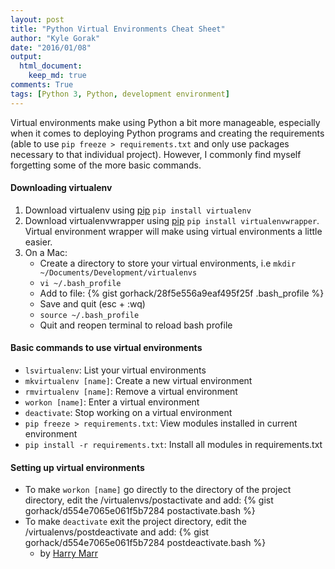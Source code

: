```yaml
---
layout: post
title: "Python Virtual Environments Cheat Sheet"
author: "Kyle Gorak"
date: "2016/01/08"
output:
  html_document:
    keep_md: true
comments: True
tags: [Python 3, Python, development environment]
---
```


Virtual environments make using Python a bit more manageable, especially when it comes to deploying Python programs and creating the requirements (able to use `pip freeze > requirements.txt` and only use packages necessary to that individual project). However, I commonly find myself forgetting some of the more basic commands.

#### Downloading virtualenv

1. Download virtualenv using [pip](https://virtualenv.readthedocs.org/en/latest/installation.html) `pip install virtualenv`
2. Download virtualenvwrapper using [pip](https://virtualenvwrapper.readthedocs.org/en/latest/install.html) `pip install virtualenvwrapper`. Virtual environment wrapper will make using virtual environments a little easier.
3. On a Mac:
    - Create a directory to store your virtual environments, i.e `mkdir ~/Documents/Development/virtualenvs`
    - `vi ~/.bash_profile`
    - Add to file:
    {% gist gorhack/28f5e556a9eaf495f25f .bash_profile %}
    - Save and quit (esc + :wq)
    - `source ~/.bash_profile`
    - Quit and reopen terminal to reload bash profile

#### Basic commands to use virtual environments

- `lsvirtualenv`: List your virtual environments
- `mkvirtualenv [name]`: Create a new virtual environment
- `rmvirtualenv [name]`: Remove a virtual environment
- `workon [name]`: Enter a virtual environment
- `deactivate`: Stop working on a virtual environment
- `pip freeze > requirements.txt`: View modules installed in current environment
- `pip install -r requirements.txt`: Install all modules in requirements.txt

#### Setting up virtual environments

- To make `workon [name]` go directly to the directory of the project directory, edit the /virtualenvs/postactivate and add: {% gist gorhack/d554e7065e061f5b7284 postactivate.bash %}
- To make `deactivate` exit the project directory, edit the /virtualenvs/postdeactivate and add: {% gist gorhack/d554e7065e061f5b7284 postdeactivate.bash %}
    - by [Harry Marr](http://hmarr.com/2010/jan/19/making-virtualenv-play-nice-with-git/)